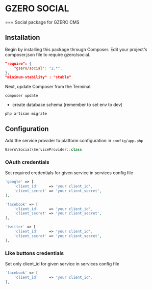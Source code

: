 # GZERO SOCIAL
===
Social package for GZERO CMS

## Installation

Begin by installing this package through Composer. Edit your project's composer.json file to require gzero/social.

```json
"require": {
    "gzero/social": "2.*",
},
"minimum-stability" : "stable"
```
Next, update Composer from the Terminal:

```
composer update
```
 - create database schema (remember to set env to dev)
 
```
php artisan migrate
```
## Configuration

Add the service provider to platform configuration in `config/app.php`

```PHP
Gzero\Social\ServiceProvider::class
```

### OAuth credentials

Set required credentials for given service in services config file
 
 ```PHP
 'google' => [
     'client_id'     => 'your client_id',
     'client_secret' => 'your client_secret',
 ],

 'facebook' => [
     'client_id'     => 'your client_id',
     'client_secret' => 'your client_secret',
 ],

 'twitter' => [
     'client_id'     => 'your client_id',
     'client_secret' => 'your client_secret',
 ],
 ```
 
 ### Like buttons credentials
 
 Set only client_id for given service in services config file
  
  ```PHP
  'facebook' => [
      'client_id'     => 'your client_id',
  ],
  ```

